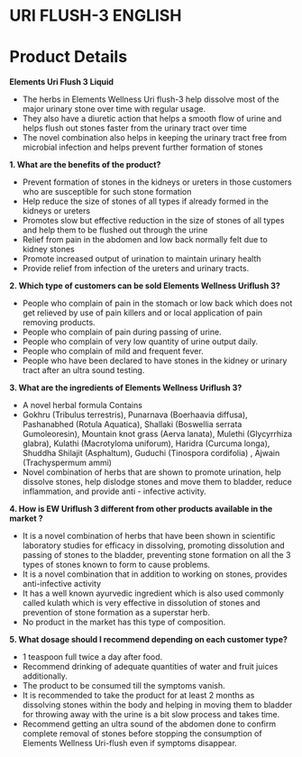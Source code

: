 # URI FLUSH-3 ENGLISH

# Product Details

**Elements Uri Flush 3 Liquid**

- The herbs in Elements Wellness Uri flush-3 help dissolve most of the major urinary stone over time with regular usage.
- They also have a diuretic action that helps a smooth flow of urine and helps flush out stones faster from the urinary tract over time
- The novel combination also helps in keeping the urinary tract free from microbial infection and helps prevent further formation of stones

**1. What are the benefits of the product?**

- Prevent formation of stones in the kidneys or ureters in those customers who are susceptible for such stone formation
- Help reduce the size of stones of all types if already formed in the kidneys or ureters
- Promotes slow but effective reduction in the size of stones of all types and help them to be flushed out through the urine
- Relief from pain in the abdomen and low back normally felt due to kidney stones
- Promote increased output of urination to maintain urinary health
- Provide relief from infection of the ureters and urinary tracts.

**2. Which type of customers can be sold Elements Wellness Uriflush 3?**

- People who complain of pain in the stomach or low back which does not get relieved by use of pain killers and or local application of pain removing products.
- People who complain of pain during passing of urine.
- People who complain of very low quantity of urine output daily.
- People who complain of mild and frequent fever.
- People who have been declared to have stones in the kidney or urinary tract after an ultra sound testing.

**3. What are the ingredients of Elements Wellness Uriflush 3?**

- A novel herbal formula Contains
- Gokhru (Tribulus terrestris), Punarnava (Boerhaavia diffusa), Pashanabhed (Rotula Aquatica), Shallaki (Boswellia serrata Gumoleoresin), Mountain knot grass (Aerva lanata), Mulethi (Glycyrrhiza glabra), Kulathi (Macrotyloma uniforum), Haridra (Curcuma longa), Shuddha Shilajit (Asphaltum), Guduchi (Tinospora cordifolia) , Ajwain (Trachyspermum ammi)
- Novel combination of herbs that are shown to promote urination, help dissolve stones, help dislodge stones and move them to bladder, reduce inflammation, and provide anti - infective activity.

**4. How is EW Uriflush 3 different from other products available in the market ?**

- It is a novel combination of herbs that have been shown in scientific laboratory studies for efficacy in dissolving, promoting dissolution and passing of stones to the bladder, preventing stone formation on all the 3 types of stones known to form to cause problems.
- It is a novel combination that in addition to working on stones, provides anti-infective activity
- It has a well known ayurvedic ingredient which is also used commonly called kulath which is very effective in dissolution of stones and prevention of stone formation as a superstar herb.
- No product in the market has this type of composition.

**5. What dosage should I recommend depending on each customer type?**

- 1 teaspoon full twice a day after food.
- Recommend drinking of adequate quantities of water and fruit juices additionally.
- The product to be consumed till the symptoms vanish.
- It is recommended to take the product for at least 2 months as dissolving stones within the body and helping in moving them to bladder for throwing away with the urine is a bit slow process and takes time.
- Recommend getting an ultra sound of the abdomen done to confirm complete removal of stones before stopping the consumption of Elements Wellness Uri-flush even if symptoms disappear.